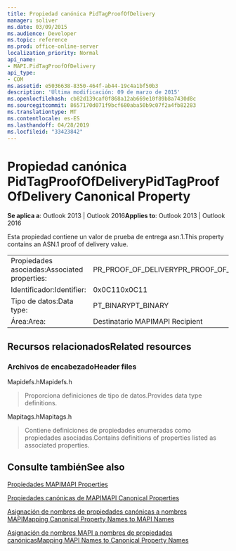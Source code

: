```yaml
---
title: Propiedad canónica PidTagProofOfDelivery
manager: soliver
ms.date: 03/09/2015
ms.audience: Developer
ms.topic: reference
ms.prod: office-online-server
localization_priority: Normal
api_name:
- MAPI.PidTagProofOfDelivery
api_type:
- COM
ms.assetid: e5036638-8350-464f-ab44-19c4a1bf50b3
description: 'Última modificación: 09 de marzo de 2015'
ms.openlocfilehash: cb82d139caf0f868a12ab669e10f89b8a7430d8c
ms.sourcegitcommit: 8657170d071f9bcf680aba50b9c07f2a4fb82283
ms.translationtype: MT
ms.contentlocale: es-ES
ms.lasthandoff: 04/28/2019
ms.locfileid: "33423842"
---
```

# <a name="pidtagproofofdelivery-canonical-property"></a><span data-ttu-id="80195-103">Propiedad canónica PidTagProofOfDelivery</span><span class="sxs-lookup"><span data-stu-id="80195-103">PidTagProofOfDelivery Canonical Property</span></span>

  
  
<span data-ttu-id="80195-104">**Se aplica a**: Outlook 2013 | Outlook 2016</span><span class="sxs-lookup"><span data-stu-id="80195-104">**Applies to**: Outlook 2013 | Outlook 2016</span></span> 
  
<span data-ttu-id="80195-105">Esta propiedad contiene un valor de prueba de entrega asn.1.</span><span class="sxs-lookup"><span data-stu-id="80195-105">This property contains an ASN.1 proof of delivery value.</span></span>
  
|||
|:-----|:-----|
|<span data-ttu-id="80195-106">Propiedades asociadas:</span><span class="sxs-lookup"><span data-stu-id="80195-106">Associated properties:</span></span>  <br/> |<span data-ttu-id="80195-107">PR_PROOF_OF_DELIVERY</span><span class="sxs-lookup"><span data-stu-id="80195-107">PR_PROOF_OF_DELIVERY</span></span>  <br/> |
|<span data-ttu-id="80195-108">Identificador:</span><span class="sxs-lookup"><span data-stu-id="80195-108">Identifier:</span></span>  <br/> |<span data-ttu-id="80195-109">0x0C11</span><span class="sxs-lookup"><span data-stu-id="80195-109">0x0C11</span></span>  <br/> |
|<span data-ttu-id="80195-110">Tipo de datos:</span><span class="sxs-lookup"><span data-stu-id="80195-110">Data type:</span></span>  <br/> |<span data-ttu-id="80195-111">PT_BINARY</span><span class="sxs-lookup"><span data-stu-id="80195-111">PT_BINARY</span></span>  <br/> |
|<span data-ttu-id="80195-112">Área:</span><span class="sxs-lookup"><span data-stu-id="80195-112">Area:</span></span>  <br/> |<span data-ttu-id="80195-113">Destinatario MAPI</span><span class="sxs-lookup"><span data-stu-id="80195-113">MAPI Recipient</span></span>  <br/> |
   
## <a name="related-resources"></a><span data-ttu-id="80195-114">Recursos relacionados</span><span class="sxs-lookup"><span data-stu-id="80195-114">Related resources</span></span>

### <a name="header-files"></a><span data-ttu-id="80195-115">Archivos de encabezado</span><span class="sxs-lookup"><span data-stu-id="80195-115">Header files</span></span>

<span data-ttu-id="80195-116">Mapidefs.h</span><span class="sxs-lookup"><span data-stu-id="80195-116">Mapidefs.h</span></span>
  
> <span data-ttu-id="80195-117">Proporciona definiciones de tipo de datos.</span><span class="sxs-lookup"><span data-stu-id="80195-117">Provides data type definitions.</span></span>
    
<span data-ttu-id="80195-118">Mapitags.h</span><span class="sxs-lookup"><span data-stu-id="80195-118">Mapitags.h</span></span>
  
> <span data-ttu-id="80195-119">Contiene definiciones de propiedades enumeradas como propiedades asociadas.</span><span class="sxs-lookup"><span data-stu-id="80195-119">Contains definitions of properties listed as associated properties.</span></span>
    
## <a name="see-also"></a><span data-ttu-id="80195-120">Consulte también</span><span class="sxs-lookup"><span data-stu-id="80195-120">See also</span></span>



[<span data-ttu-id="80195-121">Propiedades MAPI</span><span class="sxs-lookup"><span data-stu-id="80195-121">MAPI Properties</span></span>](mapi-properties.md)
  
[<span data-ttu-id="80195-122">Propiedades canónicas de MAPI</span><span class="sxs-lookup"><span data-stu-id="80195-122">MAPI Canonical Properties</span></span>](mapi-canonical-properties.md)
  
[<span data-ttu-id="80195-123">Asignación de nombres de propiedades canónicas a nombres MAPI</span><span class="sxs-lookup"><span data-stu-id="80195-123">Mapping Canonical Property Names to MAPI Names</span></span>](mapping-canonical-property-names-to-mapi-names.md)
  
[<span data-ttu-id="80195-124">Asignación de nombres MAPI a nombres de propiedades canónicas</span><span class="sxs-lookup"><span data-stu-id="80195-124">Mapping MAPI Names to Canonical Property Names</span></span>](mapping-mapi-names-to-canonical-property-names.md)

